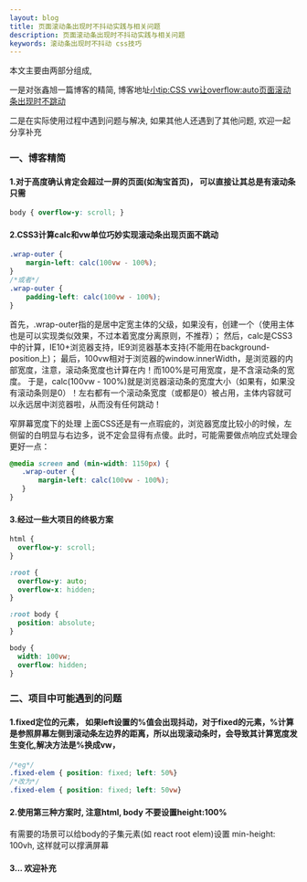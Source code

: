 ```yaml
---
layout: blog
title: 页面滚动条出现时不抖动实践与相关问题
description: 页面滚动条出现时不抖动实践与相关问题
keywords: 滚动条出现时不抖动 css技巧
---
```


本文主要由两部分组成,

一是对张鑫旭一篇博客的精简, 博客地址[小tip:CSS vw让overflow:auto页面滚动条出现时不跳动](https://www.zhangxinxu.com/wordpress/2015/01/css-page-scrollbar-toggle-center-no-jumping/)

二是在实际使用过程中遇到问题与解决, 如果其他人还遇到了其他问题, 欢迎一起分享补充

### 一、博客精简

#### 1.对于高度确认肯定会超过一屏的页面(如淘宝首页)， 可以直接让其总是有滚动条只需
```css
body { overflow-y: scroll; }
```

#### 2.CSS3计算calc和vw单位巧妙实现滚动条出现页面不跳动
```css
.wrap-outer {
    margin-left: calc(100vw - 100%);
}
/*或者*/
.wrap-outer {
    padding-left: calc(100vw - 100%);
}
```

首先，.wrap-outer指的是居中定宽主体的父级，如果没有，创建一个（使用主体也是可以实现类似效果，不过本着宽度分离原则，不推荐）；
然后，calc是CSS3中的计算，IE10+浏览器支持，IE9浏览器基本支持(不能用在background-position上)；
最后，100vw相对于浏览器的window.innerWidth，是浏览器的内部宽度，注意，滚动条宽度也计算在内！而100%是可用宽度，是不含滚动条的宽度。
于是，calc(100vw - 100%)就是浏览器滚动条的宽度大小（如果有，如果没有滚动条则是0）！左右都有一个滚动条宽度（或都是0）被占用，主体内容就可以永远居中浏览器啦，从而没有任何跳动！

窄屏幕宽度下的处理
上面CSS还是有一点瑕疵的，浏览器宽度比较小的时候，左侧留的白明显与右边多，说不定会显得有点傻。此时，可能需要做点响应式处理会更好一点：
```css
@media screen and (min-width: 1150px) {
   .wrap-outer {
       margin-left: calc(100vw - 100%);
   }
}
```

#### 3.经过一些大项目的终极方案
```css
html {
  overflow-y: scroll;
}

:root {
  overflow-y: auto;
  overflow-x: hidden;
}

:root body {
  position: absolute;
}

body {
  width: 100vw;
  overflow: hidden;
}
```

### 二、项目中可能遇到的问题
#### 1.fixed定位的元素， 如果left设置的%值会出现抖动，对于fixed的元素，%计算是参照屏幕左侧到滚动条左边界的距离，所以出现滚动条时，会导致其计算宽度发生变化,解决方法是%换成vw，
```css
/*eg*/
.fixed-elem { position: fixed; left: 50%}
/*改为*/
.fixed-elem { position: fixed; left: 50vw}

```

#### 2.使用第三种方案时, 注意html, body 不要设置height:100% 
有需要的场景可以给body的子集元素(如 react root elem)设置 min-height: 100vh, 这样就可以撑满屏幕

#### 3... 欢迎补充
